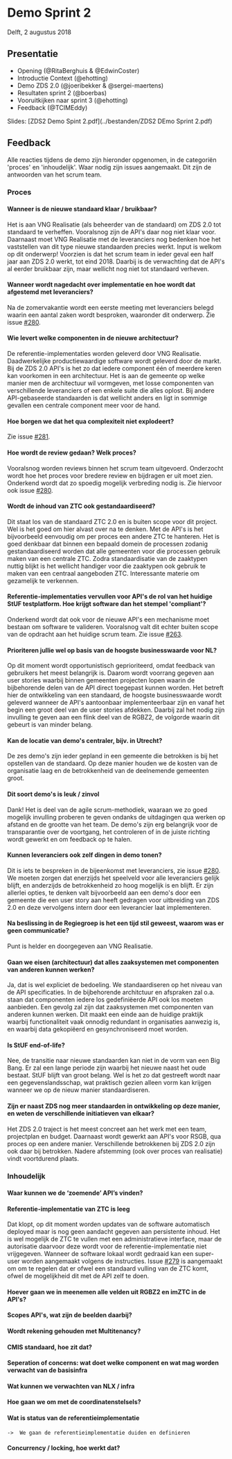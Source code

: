 # Demo Sprint 2

Delft, 2 augustus 2018

## Presentatie

- Opening (@RitaBerghuis & @EdwinCoster)
- Introductie Context (@ehotting)
- Demo ZDS 2.0 (@joeribekker & @sergei-maertens)
- Resultaten sprint 2 (@boerbas)
- Vooruitkijken naar sprint 3 (@ehotting)
- Feedback (@TCIMEddy)

Slides: [ZDS2 Demo Spint 2.pdf](../bestanden/ZDS2 DEmo Sprint 2.pdf)

## Feedback

Alle reacties tijdens de demo zijn hieronder opgenomen, in de categoriën 'proces' en 'inhoudelijk'. Waar nodig zijn issues aangemaakt. Dit zijn de antwoorden van het scrum team.


### Proces

#### Wanneer is de nieuwe standaard klaar / bruikbaar?
Het is aan VNG Realisatie (als beheerder van de standaard) om ZDS 2.0 tot standaard te verheffen. Vooralsnog zijn de API's daar nog niet klaar voor. Daarnaast moet VNG Realisatie met de leveranciers nog bedenken hoe het vaststellen van dit type nieuwe standaarden precies werkt. Input is welkom op dit onderwerp! Voorzien is dat het scrum team in ieder geval een half jaar aan ZDS 2.0 werkt, tot eind 2018. Daarbij is de verwachting dat de API's al eerder bruikbaar zijn, maar wellicht nog niet tot standaard verheven.


#### Wanneer wordt nagedacht over implementatie en hoe wordt dat afgestemd met leveranciers?
Na de zomervakantie wordt een eerste meeting met leveranciers belegd waarin een aantal zaken wordt besproken, waaronder dit onderwerp. Zie issue [#280](https://github.com/VNG-Realisatie/gemma-zaken/issues/280).


#### Wie levert welke componenten in de nieuwe architectuur?
De referentie-implementaties worden geleverd door VNG Realisatie. Daadwerkelijke productiewaardige software wordt geleverd door de markt. Bij de ZDS 2.0 API's is het zo dat iedere component één of meerdere keren kan voorkomen in een architectuur. Het is aan de gemeente op welke manier men de architectuur wil vormgeven, met losse componenten van verschillende leveranciers of een enkele suite die alles oplost. Bij andere API-gebaseerde standaarden is dat wellicht anders en ligt in sommige gevallen een centrale component meer voor de hand.


#### Hoe borgen we dat het qua complexiteit niet explodeert?

Zie issue [#281](https://github.com/VNG-Realisatie/gemma-zaken/issues/281).


#### Hoe wordt de review gedaan? Welk proces?

Vooralsnog worden reviews binnen het scrum team uitgevoerd. Onderzocht wordt hoe het proces voor bredere review en bijdragen er uit moet zien. Onderkend wordt dat zo spoedig mogelijk verbreding nodig is. Zie hiervoor ook issue [#280](https://github.com/VNG-Realisatie/gemma-zaken/issues/280).


#### Wordt de inhoud van ZTC ook gestandaardiseerd?

Dit staat los van de standaard ZTC 2.0 en is buiten scope voor dit project. Wel is het goed om hier alvast over na te denken. Met de API's is het bijvoorbeeld eenvoudig om per proces een andere ZTC te hanteren. Het is goed denkbaar dat binnen een bepaald domein de processen zodanig gestandaardiseerd worden dat alle gemeenten voor die processen gebruik maken van een centrale ZTC. Zodra standaardisatie van de zaaktypen nuttig blijkt is het wellicht handiger voor die zaaktypen ook gebruik te maken van een centraal aangeboden ZTC. Interessante materie om gezamelijk te verkennen.


#### Referentie-implementaties vervullen voor API's de rol van het huidige StUF testplatform. Hoe krijgt software dan het stempel 'compliant'?
Onderkend wordt dat ook voor de nieuwe API's een mechanisme moet bestaan om software te valideren. Vooralsnog valt dit echter buiten scope van de opdracht aan het huidige scrum team. Zie issue [#263](https://github.com/VNG-Realisatie/gemma-zaken/issues/263).


#### Prioriteren jullie wel op basis van de hoogste businesswaarde voor NL?

Op dit moment wordt opportunistisch geprioriteerd, omdat feedback van gebruikers het meest belangrijk is. Daarom wordt voorrang gegeven aan user stories waarbij binnen gemeenten projecten lopen waarin de bijbehorende delen van de API direct toegepast kunnen worden. Het betreft hier de ontwikkeling van een standaard, de hoogste businesswaarde wordt geleverd wanneer de API's aantoonbaar implementeerbaar zijn en vanaf het begin een groot deel van de user stories afdekken. Daarbij zal het nodig zijn invulling te geven aan een flink deel van de RGBZ2, de volgorde waarin dit gebeurt is van minder belang.


#### Kan de locatie van demo's centraler, bijv. in Utrecht?

De zes demo's zijn ieder gepland in een gemeente die betrokken is bij het opstellen van de standaard. Op deze manier houden we de kosten van de organisatie laag en de betrokkenheid van de deelnemende gemeenten groot.


#### Dit soort demo's is leuk / zinvol

Dank! Het is deel van de agile scrum-methodiek, waaraan we zo goed mogelijk invulling proberen te geven ondanks de uitdagingen qua werken op afstand en de grootte van het team. De demo's zijn erg belangrijk voor de transparantie over de voortgang, het controleren of in de juiste richting wordt gewerkt en om feedback op te halen.


#### Kunnen leveranciers ook zelf dingen in demo tonen?
Dit is iets te bespreken in de bijeenkomst met leveranciers, zie issue [#280](https://github.com/VNG-Realisatie/gemma-zaken/issues/280). We moeten zorgen dat enerzijds het speelveld voor alle leveranciers gelijk blijft, en anderzijds de betrokkenheid zo hoog mogelijk is en blijft. Er zijn allerlei opties, te denken valt bijvoorbeeld aan een demo's door een gemeente die een user story aan heeft gedragen voor uitbreiding van ZDS 2.0 en deze vervolgens intern door een leverancier laat implementeren.


#### Na beslissing in de Regiegroep is het een tijd stil geweest, waarom was er geen communicatie?

Punt is helder en doorgegeven aan VNG Realisatie.


#### Gaan we eisen (architectuur) dat alles zaaksystemen met componenten van anderen kunnen werken?

Ja, dat is wel expliciet de bedoeling. We standaardiseren op het niveau van de API specificaties. In de bijbehorende architctuur en afspraken zal o.a. staan dat componenten iedere los gedefiniëerde API ook los moeten aanbieden. Een gevolg zal zijn dat zaaksystemen met componenten van anderen kunnen werken. Dit maakt een einde aan de huidige praktijk waarbij functionaliteit vaak onnodig redundant in organisaties aanwezig is, en waarbij data gekopiëerd en gesynchroniseerd moet worden.

#### Is StUF end-of-life?

Nee, de transitie naar nieuwe standaarden kan niet in de vorm van een Big Bang. Er zal een lange periode zijn waarbij het nieuwe naast het oude bestaat. StUF blijft van groot belang. Wel is het zo dat gestreeft wordt naar een gegevenslandsschap, wat praktisch gezien alleen vorm kan krijgen wanneer we op de nieuw manier standaardiseren.


#### Zijn er naast ZDS nog meer standaarden in ontwikkeling op deze manier, en weten de verschillende initiatieven van elkaar?

Het ZDS 2.0 traject is het meest concreet aan het werk met een team, projectplan en budget. Daarnaast wordt gewerkt aan API's voor RSGB, qua proces op een andere manier. Verschillende betrokkenen bij ZDS 2.0 zijn ook daar bij betrokken. Nadere afstemming (ook over proces van realisatie) vindt voortdurend plaats.


### Inhoudelijk

#### Waar kunnen we de ‘zoemende’ API’s vinden?


#### Referentie-implementatie van ZTC is leeg

Dat klopt, op dit moment worden updates van de software automatisch deployed maar is nog geen aandacht gegeven aan persistente inhoud. Het is wel mogelijk de ZTC te vullen met een administratieve interface, maar de autorisatie daarvoor deze wordt voor de referentie-implementatie niet vrijgegeven. Wanneer de software lokaal wordt gedraaid kan een super-user worden aangemaakt volgens de instructies. Issue [#279](https://github.com/VNG-Realisatie/gemma-zaken/issues/279) is aangemaakt om om te regelen dat er ofwel een standaard vulling van de ZTC komt, ofwel de mogelijkheid dit met de API zelf te doen.

#### Hoever gaan we in meenemen alle velden uit RGBZ2 en imZTC in de API's?

#### Scopes API's, wat zijn de beelden daarbij?
#### Wordt rekening gehouden met Multitenancy?
#### CMIS standaard, hoe zit dat?
#### Seperation of concerns: wat doet welke component en wat mag worden verwacht van de basisinfra
#### Wat kunnen we verwachten van NLX / infra
#### Hoe gaan we om met de coordinatenstelsels?

#### Wat is status van de referentieimplementatie
    ->  We gaan de referentieimplementatie duiden en definieren


#### Concurrency / locking, hoe werkt dat?
